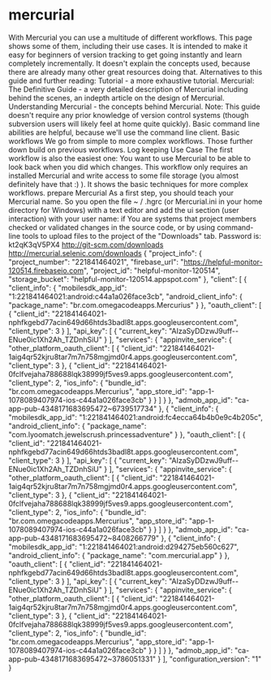 # mercurial
With Mercurial you can use a multitude of different workflows. This page shows some of them, including their use cases. It is intended to make it easy for beginners of version tracking to get going instantly and learn completely incrementally. It doesn't explain the concepts used, because there are already many other great resources doing that.  Alternatives to this guide and further reading:  Tutorial - a more exhaustive tutorial. Mercurial: The Definitive Guide - a very detailed description of Mercurial including behind the scenes, an indepth article on the design of Mercurial. Understanding Mercurial - the concepts behind Mercurial. Note:  This guide doesn't require any prior knowledge of version control systems (though subversion users will likely feel at home quite quickly). Basic command line abilities are helpful, because we'll use the command line client. Basic workflows We go from simple to more complex workflows. Those further down build on previous workflows.  Log keeping  Use Case The first workflow is also the easiest one: You want to use Mercurial to be able to look back when you did which changes.  This workflow only requires an installed Mercurial and write access to some file storage (you almost definitely have that :) ). It shows the basic techniques for more complex workflows.  prepare Mercurial As a first step, you should teach your Mercurial name. So you open the file ~ / .hgrc (or Mercurial.ini in your home directory for Windows) with a text editor and add the ui section (user interaction) with your user name: if You are systems that project members checked or validated changes in the source code, or by using command-line tools to upload files to the project of the "Downloads" tab. Password is: kt2qK3qV5PX4  http://git-scm.com/downloads  http://mercurial.selenic.com/downloads
{
  "project_info": {
    "project_number": "221841464021",
    "firebase_url": "https://helpful-monitor-120514.firebaseio.com",
    "project_id": "helpful-monitor-120514",
    "storage_bucket": "helpful-monitor-120514.appspot.com"
  },
  "client": [
    {
      "client_info": {
        "mobilesdk_app_id": "1:221841464021:android:c44a1a026face3cb",
        "android_client_info": {
          "package_name": "br.com.omegacodeapps.Mercurius"
        }
      },
      "oauth_client": [
        {
          "client_id": "221841464021-nphfkgebd77acin649d66htds3badl8t.apps.googleusercontent.com",
          "client_type": 3
        }
      ],
      "api_key": [
        {
          "current_key": "AIzaSyDDzwJ9uff--ENue0ic1Xh2Ah_TZDnhSiU"
        }
      ],
      "services": {
        "appinvite_service": {
          "other_platform_oauth_client": [
            {
              "client_id": "221841464021-1aig4qr52kjru8tar7m7n758mgjmd0r4.apps.googleusercontent.com",
              "client_type": 3
            },
            {
              "client_id": "221841464021-0fclfvejaha788688lqk38999jf5ves9.apps.googleusercontent.com",
              "client_type": 2,
              "ios_info": {
                "bundle_id": "br.com.omegacodeapps.Mercurius",
                "app_store_id": "app-1-1078089407974-ios-c44a1a026face3cb"
              }
            }
          ]
        }
      },
      "admob_app_id": "ca-app-pub-4348171683695472~6739517734"
    },
    {
      "client_info": {
        "mobilesdk_app_id": "1:221841464021:android:fc4ecca64b4b0e9c4b205c",
        "android_client_info": {
          "package_name": "com.lyoomatch.jewelscrush.princessadventure"
        }
      },
      "oauth_client": [
        {
          "client_id": "221841464021-nphfkgebd77acin649d66htds3badl8t.apps.googleusercontent.com",
          "client_type": 3
        }
      ],
      "api_key": [
        {
          "current_key": "AIzaSyDDzwJ9uff--ENue0ic1Xh2Ah_TZDnhSiU"
        }
      ],
      "services": {
        "appinvite_service": {
          "other_platform_oauth_client": [
            {
              "client_id": "221841464021-1aig4qr52kjru8tar7m7n758mgjmd0r4.apps.googleusercontent.com",
              "client_type": 3
            },
            {
              "client_id": "221841464021-0fclfvejaha788688lqk38999jf5ves9.apps.googleusercontent.com",
              "client_type": 2,
              "ios_info": {
                "bundle_id": "br.com.omegacodeapps.Mercurius",
                "app_store_id": "app-1-1078089407974-ios-c44a1a026face3cb"
              }
            }
          ]
        }
      },
      "admob_app_id": "ca-app-pub-4348171683695472~8408266779"
    },
    {
      "client_info": {
        "mobilesdk_app_id": "1:221841464021:android:d294275eb560c627",
        "android_client_info": {
          "package_name": "com.mercurial.app"
        }
      },
      "oauth_client": [
        {
          "client_id": "221841464021-nphfkgebd77acin649d66htds3badl8t.apps.googleusercontent.com",
          "client_type": 3
        }
      ],
      "api_key": [
        {
          "current_key": "AIzaSyDDzwJ9uff--ENue0ic1Xh2Ah_TZDnhSiU"
        }
      ],
      "services": {
        "appinvite_service": {
          "other_platform_oauth_client": [
            {
              "client_id": "221841464021-1aig4qr52kjru8tar7m7n758mgjmd0r4.apps.googleusercontent.com",
              "client_type": 3
            },
            {
              "client_id": "221841464021-0fclfvejaha788688lqk38999jf5ves9.apps.googleusercontent.com",
              "client_type": 2,
              "ios_info": {
                "bundle_id": "br.com.omegacodeapps.Mercurius",
                "app_store_id": "app-1-1078089407974-ios-c44a1a026face3cb"
              }
            }
          ]
        }
      },
      "admob_app_id": "ca-app-pub-4348171683695472~3786051331"
    }
  ],
  "configuration_version": "1"
}
